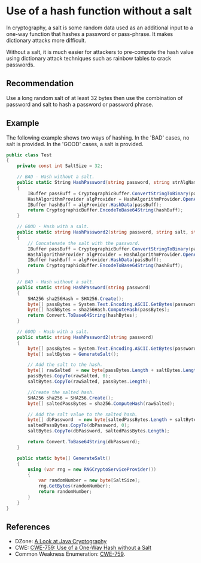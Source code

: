 # Use of a hash function without a salt
In cryptography, a salt is some random data used as an additional input to a one-way function that hashes a password or pass-phrase. It makes dictionary attacks more difficult.

Without a salt, it is much easier for attackers to pre-compute the hash value using dictionary attack techniques such as rainbow tables to crack passwords.


## Recommendation
Use a long random salt of at least 32 bytes then use the combination of password and salt to hash a password or password phrase.


## Example
The following example shows two ways of hashing. In the 'BAD' cases, no salt is provided. In the 'GOOD' cases, a salt is provided.


```csharp
public class Test
{
    private const int SaltSize = 32;

    // BAD - Hash without a salt.
    public static String HashPassword(string password, string strAlgName ="SHA256")
    {
        IBuffer passBuff = CryptographicBuffer.ConvertStringToBinary(password, BinaryStringEncoding.Utf8);
        HashAlgorithmProvider algProvider = HashAlgorithmProvider.OpenAlgorithm(strAlgName);
        IBuffer hashBuff = algProvider.HashData(passBuff);
        return CryptographicBuffer.EncodeToBase64String(hashBuff);
    }

    // GOOD - Hash with a salt.
    public static string HashPassword2(string password, string salt, string strAlgName ="SHA256")
    {
        // Concatenate the salt with the password.
        IBuffer passBuff = CryptographicBuffer.ConvertStringToBinary(password+salt, BinaryStringEncoding.Utf8);
        HashAlgorithmProvider algProvider = HashAlgorithmProvider.OpenAlgorithm(strAlgName);
        IBuffer hashBuff = algProvider.HashData(passBuff);
        return CryptographicBuffer.EncodeToBase64String(hashBuff);
    }

    // BAD - Hash without a salt.
    public static string HashPassword(string password)
    {
        SHA256 sha256Hash = SHA256.Create();
        byte[] passBytes = System.Text.Encoding.ASCII.GetBytes(password);
        byte[] hashBytes = sha256Hash.ComputeHash(passBytes);
        return Convert.ToBase64String(hashBytes);
    }

    // GOOD - Hash with a salt.
    public static string HashPassword2(string password)
    {
        byte[] passBytes = System.Text.Encoding.ASCII.GetBytes(password);
        byte[] saltBytes = GenerateSalt();

        // Add the salt to the hash.
        byte[] rawSalted  = new byte[passBytes.Length + saltBytes.Length]; 
        passBytes.CopyTo(rawSalted, 0);
        saltBytes.CopyTo(rawSalted, passBytes.Length);

        //Create the salted hash.         
        SHA256 sha256 = SHA256.Create();
        byte[] saltedPassBytes = sha256.ComputeHash(rawSalted);

        // Add the salt value to the salted hash.
        byte[] dbPassword  = new byte[saltedPassBytes.Length + saltBytes.Length];
        saltedPassBytes.CopyTo(dbPassword, 0);
        saltBytes.CopyTo(dbPassword, saltedPassBytes.Length);

        return Convert.ToBase64String(dbPassword);
    }

    public static byte[] GenerateSalt()
    {
        using (var rng = new RNGCryptoServiceProvider())
        {
            var randomNumber = new byte[SaltSize];
            rng.GetBytes(randomNumber);
            return randomNumber;
        }
    }
}

```

## References
* DZone: [A Look at Java Cryptography](https://dzone.com/articles/a-look-at-java-cryptography)
* CWE: [CWE-759: Use of a One-Way Hash without a Salt](https://cwe.mitre.org/data/definitions/759.html)
* Common Weakness Enumeration: [CWE-759](https://cwe.mitre.org/data/definitions/759.html).
